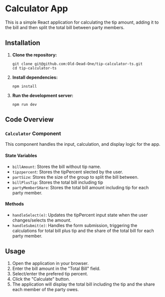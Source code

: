 # Calculator App

This is a simple React application for calculating the tip amount, adding it to the bill and then split the total bill between party members.

## Installation

1. **Clone the repository:**

   ```
   git clone git@github.com:Old-Dead-One/tip-calculator-ts.git
   cd tip-calculator-ts
   ```

2. **Install dependencies:**

   ```
   npm install
   ```

3. **Run the development server:**

   ```
   npm run dev
   ```

## Code Overview

### `Calculator` Component

This component handles the input, calculation, and display logic for the app.

#### State Variables

- `billAmount`: Stores the bill without tip name.
- `tipzpercent`: Stores the tipPercent slected by the user.
- `partSize`: Stores the size of the group to split the bill between.
- `billPlusTip`: Stores the total bill including tip
- `partyMemberSHare`: Stores the total bill amount including tip for each party member.

#### Methods

- `handleSelect(e)`: Updates the tipPercent input state when the user changes/selects the amount.
- `handleSubmit(e)`: Handles the form submission, triggering the calculations for total bill plus tip and the share of the total bill for each party member.

## Usage

1. Open the application in your browser.
2. Enter the bill amount in the "Total Bill" field.
3. Select/enter the prefered tip percent.
4. Click the "Calculate" button.
5. The application will display the total bill including the tip and the share each member of the party owes.
